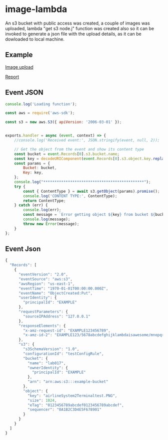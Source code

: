 # image-lambda

An s3 bucket with public access was created, a couple of images was uploaded, lambda "get s3 node.j" function was created also so it can be invoked to generate a json file with the upload details, as it can be dowloaded to local machine.

## Example 

[Image upload](https://lab017.s3.us-west-2.amazonaws.com/avatar.PNG)

[Report](https://lab017.s3.us-west-2.amazonaws.com/test/img.txt)

## Event JSON

```js
console.log('Loading function');

const aws = require('aws-sdk');

const s3 = new aws.S3({ apiVersion: '2006-03-01' });


exports.handler = async (event, context) => {
    //console.log('Received event:', JSON.stringify(event, null, 2));

    // Get the object from the event and show its content type
    const bucket = event.Records[0].s3.bucket.name;
    const key = decodeURIComponent(event.Records[0].s3.object.key.replace(/\+/g, ' '));
    const params = {
        Bucket: bucket,
        Key: key,
    };
    console.log("*********************************************");
    try {
        const { ContentType } = await s3.getObject(params).promise();
        console.log('CONTENT TYPE:', ContentType);
        return ContentType;
    } catch (err) {
        console.log(err);
        const message = `Error getting object ${key} from bucket ${bucket}. Make sure they exist and your bucket is in the same region as this function.`;
        console.log(message);
        throw new Error(message);
    }
};
```
## Event Json

```js
{
  "Records": [
    {
      "eventVersion": "2.0",
      "eventSource": "aws:s3",
      "awsRegion": "us-east-1",
      "eventTime": "1970-01-01T00:00:00.000Z",
      "eventName": "ObjectCreated:Put",
      "userIdentity": {
        "principalId": "EXAMPLE"
      },
      "requestParameters": {
        "sourceIPAddress": "127.0.0.1"
      },
      "responseElements": {
        "x-amz-request-id": "EXAMPLE123456789",
        "x-amz-id-2": "EXAMPLE123/5678abcdefghijklambdaisawesome/mnopqrstuvwxyzABCDEFGH"
      },
      "s3": {
        "s3SchemaVersion": "1.0",
        "configurationId": "testConfigRule",
        "bucket": {
          "name": "lab017",
          "ownerIdentity": {
            "principalId": "EXAMPLE"
          },
          "arn": "arn:aws:s3:::example-bucket"
        },
        "object": {
          "key": "airlineSystem2Terminaltest.PNG",
          "size": 1024,
          "eTag": "0123456789abcdef0123456789abcdef",
          "sequencer": "0A1B2C3D4E5F678901"
        }
      }
    }
  ]
}
```
